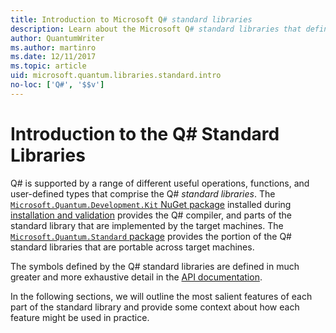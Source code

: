 ```yaml
---
title: Introduction to Microsoft Q# standard libraries
description: Learn about the Microsoft Q# standard libraries that define the operations, functions and data types used in quantum programs. 
author: QuantumWriter
ms.author: martinro
ms.date: 12/11/2017
ms.topic: article
uid: microsoft.quantum.libraries.standard.intro
no-loc: ['Q#', '$$v']
---
```


# Introduction to the Q# Standard Libraries

Q# is supported by a range of different useful operations, functions, and user-defined types that comprise the Q# *standard libraries*.
The [`Microsoft.Quantum.Development.Kit` NuGet package](https://www.nuget.org/packages/microsoft.quantum.development.kit) installed during [installation and validation](xref:microsoft.quantum.install) provides the Q# compiler, and parts of the standard library that are implemented by the target machines.
The [`Microsoft.Quantum.Standard` package](https://www.nuget.org/packages/microsoft.quantum.standard) provides the portion of the Q# standard libraries that are portable across target machines.

The symbols defined by the Q# standard libraries are defined in much greater and more exhaustive detail in the [API documentation](xref:microsoft.quantum.apiref-intro).

In the following sections, we will outline the most salient features of each part of the standard library and provide some context about how each feature might be used in practice.
